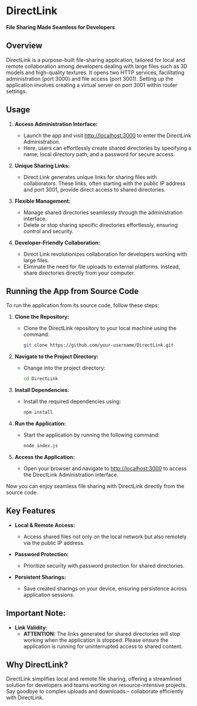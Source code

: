# DirectLink

**File Sharing Made Seamless for Developers**

## Overview

DirectLink is a purpose-built file-sharing application, tailored for local and remote collaboration among developers dealing with large files such as 3D models and high-quality textures. It opens two HTTP services, facilitating administration (port 3000) and file access (port 3001). Setting up the application involves creating a virtual server on port 3001 within router settings.

## Usage

1. **Access Administration Interface:**
   - Launch the app and visit [http://localhost:3000](http://localhost:3000) to enter the DirectLink Administration.
   - Here, users can effortlessly create shared directories by specifying a name, local directory path, and a password for secure access.

2. **Unique Sharing Links:**
   - Direct Link generates unique links for sharing files with collaborators. These links, often starting with the public IP address and port 3001, provide direct access to shared directories.

3. **Flexible Management:**
   - Manage shared directories seamlessly through the administration interface.
   - Delete or stop sharing specific directories effortlessly, ensuring control and security.

4. **Developer-Friendly Collaboration:**
   - Direct Link revolutionizes collaboration for developers working with large files.
   - Eliminate the need for file uploads to external platforms. Instead, share directories directly from your computer.

## Running the App from Source Code

To run the application from its source code, follow these steps:

1. **Clone the Repository:**
   - Clone the DirectLink repository to your local machine using the command:
     ```bash
     git clone https://github.com/your-username/DirectLink.git
     ```

2. **Navigate to the Project Directory:**
   - Change into the project directory:
     ```bash
     cd DirectLink
     ```

3. **Install Dependencies:**
   - Install the required dependencies using:
     ```bash
     npm install
     ```

4. **Run the Application:**
   - Start the application by running the following command:
     ```bash
     node index.js
     ```

5. **Access the Application:**
   - Open your browser and navigate to [http://localhost:3000](http://localhost:3000) to access the DirectLink Administration interface.

Now you can enjoy seamless file sharing with DirectLink directly from the source code.

## Key Features

- **Local & Remote Access:**
  - Access shared files not only on the local network but also remotely via the public IP address.

- **Password Protection:**
  - Prioritize security with password protection for shared directories.

- **Persistent Sharings:**
  - Save created sharings on your device, ensuring persistence across application sessions.

## Important Note:

- **Link Validity:**
  - **ATTENTION:** The links generated for shared directories will stop working when the application is stopped. Please ensure the application is running for uninterrupted access to shared content.

## Why DirectLink?

DirectLink simplifies local and remote file sharing, offering a streamlined solution for developers and teams working on resource-intensive projects. Say goodbye to complex uploads and downloads – collaborate efficiently with DirectLink.
